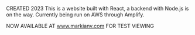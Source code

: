 CREATED 2023
This is a website built with React, a backend with Node.js is on the way.
Currently being run on AWS through Amplify.

NOW AVAILABLE AT www.markianv.com FOR TEST VIEWING
